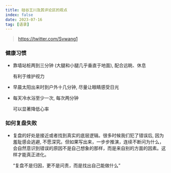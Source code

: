 ```yaml
---
title: 硅谷王川及其评论区的观点
index: false
date: 2023-07-16
tag: [语录]
---
```


> <https://twitter.com/Svwang1>

### 健康习惯

- 靠墙站桩两到三分钟 (大腿和小腿几乎垂直于地面), 配合远眺、休息

  有利于维护视力

- 早晨太阳出来时到户外十几分钟, 尽量让眼睛感受日光

- 每天冷水浴至少一次, 每次两分钟

  可以显著降低心率

### 如何复盘失败

- 复盘的好处是接近或者找到真实的底层逻辑。很多时候我们犯了错误后, 因为羞耻感会逃避, 不愿深究。但如果写出来，一步步推演，连续不断问为什么，会自然意识到错误的原因不是自己想象的那样，而是来自别的方面的因素。这样才能真正进化。

  “复盘不是归因，更不是问责，而是找出自己能做什么”

